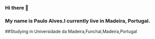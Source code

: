 ### Hi there 👋
### My name is Paulo Alves.I currently live in Madeira, Portugal.
##Studying in Universidade da Madeira,Funchal,Madeira,Portugal

